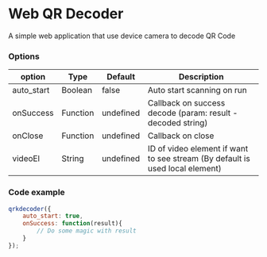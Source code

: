 Web QR Decoder
==
A simple web application that use device camera to decode QR Code

### Options
| option       | Type     | Default  | Description
| ---        | ---      | ---       | ---
| auto_start    | Boolean    | false | Auto start scanning on run
| onSuccess     | Function    | undefined      | Callback on success decode (param: result - decoded string)
| onClose      | Function    | undefined    | Callback on close
| videoEl      | String      | undefined    | ID of video element if want to see stream (By default is used local element) 

### Code example

```js
qrkdecoder({
	auto_start: true,
	onSuccess: function(result){
		// Do some magic with result
	}
});
```
